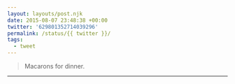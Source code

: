 ```yaml
---
layout: layouts/post.njk
date: 2015-08-07 23:48:38 +00:00
twitter: '629801352714039296'
permalink: /status/{{ twitter }}/
tags: 
  - tweet
---
```


> Macarons for dinner.

---
